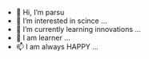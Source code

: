 - 👋 Hi, I’m parsu
- 👀 I’m interested in scince ...
- 🌱 I’m currently learning innovations  ...
- 💞️ I am learner ...
- 📫 I am always HAPPY ...

<!---
prasadshrsth/prasadshrsth is a ✨ special ✨ repository because its `README.md` (this file) appears on your GitHub profile.
You can click the Preview link to take a look at your changes.
--->
